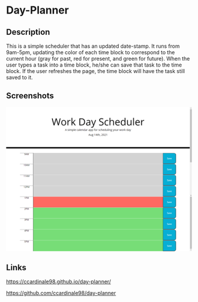 # Day-Planner

## Description

This is a simple scheduler that has an updated date-stamp. It runs from 9am-5pm, updating the color of each time block to correspond to the current hour (gray for past, red for present, and green for future). When the user types a task into a time block, he/she can save that task to the time block. If the user refreshes the page, the time block will have the task still saved to it.

## Screenshots

![screenshot1](./assets/images/XjFNw41pvm.png)

## Links

https://ccardinale98.github.io/day-planner/

https://github.com/ccardinale98/day-planner